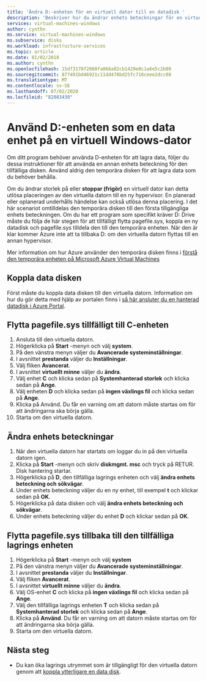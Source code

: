 ```yaml
---
title: 'Ändra D:-enheten för en virtuell dator till en datadisk '
description: 'Beskriver hur du ändrar enhets beteckningar för en virtuell Windows-dator så att du kan använda enheten D: som en data enhet.'
services: virtual-machines-windows
author: cynthn
ms.service: virtual-machines-windows
ms.subservice: disks
ms.workload: infrastructure-services
ms.topic: article
ms.date: 01/02/2018
ms.author: cynthn
ms.openlocfilehash: 15df3178f2860fa066a82cb1429e0c1a6e5c2b08
ms.sourcegitcommit: 877491bd46921c11dd478bd25fc718ceee2dcc08
ms.translationtype: MT
ms.contentlocale: sv-SE
ms.lasthandoff: 07/02/2020
ms.locfileid: "82083430"
---
```

# <a name="use-the-d-drive-as-a-data-drive-on-a-windows-vm"></a>Använd D:-enheten som en data enhet på en virtuell Windows-dator
Om ditt program behöver använda D-enheten för att lagra data, följer du dessa instruktioner för att använda en annan enhets beteckning för den tillfälliga disken. Använd aldrig den temporära disken för att lagra data som du behöver behålla.

Om du ändrar storlek på eller **stoppar (frigör)** en virtuell dator kan detta utlösa placeringen av den virtuella datorn till en ny hypervisor. En planerad eller oplanerad underhålls händelse kan också utlösa denna placering. I det här scenariot omtilldelas den temporära disken till den första tillgängliga enhets beteckningen. Om du har ett program som specifikt kräver D: Drive måste du följa de här stegen för att tillfälligt flytta pagefile.sys, koppla en ny datadisk och pagefile.sys tilldela den till den temporära enheten. När den är klar kommer Azure inte att ta tillbaka D: om den virtuella datorn flyttas till en annan hypervisor.

Mer information om hur Azure använder den temporära disken finns i [förstå den temporära enheten på Microsoft Azure Virtual Machines](https://blogs.msdn.microsoft.com/mast/2013/12/06/understanding-the-temporary-drive-on-windows-azure-virtual-machines/)

## <a name="attach-the-data-disk"></a>Koppla data disken
Först måste du koppla data disken till den virtuella datorn. Information om hur du gör detta med hjälp av portalen finns i [så här ansluter du en hanterad datadisk i Azure Portal](attach-managed-disk-portal.md).

## <a name="temporarily-move-pagefilesys-to-c-drive"></a>Flytta pagefile.sys tillfälligt till C-enheten
1. Ansluta till den virtuella datorn. 
2. Högerklicka på **Start** -menyn och välj **system**.
3. På den vänstra menyn väljer du **Avancerade systeminställningar**.
4. I avsnittet **prestanda** väljer du **Inställningar**.
5. Välj fliken **Avancerat**.
6. I avsnittet **virtuellt minne** väljer du **ändra**.
7. Välj enhet **C** och klicka sedan på **Systemhanterad storlek** och klicka sedan på **Ange**.
8. Välj enheten **D** och klicka sedan på **ingen växlings fil** och klicka sedan på **Ange**.
9. Klicka på Använd. Du får en varning om att datorn måste startas om för att ändringarna ska börja gälla.
10. Starta om den virtuella datorn.

## <a name="change-the-drive-letters"></a>Ändra enhets beteckningar
1. När den virtuella datorn har startats om loggar du in på den virtuella datorn igen.
2. Klicka på **Start** -menyn och skriv **diskmgmt. msc** och tryck på RETUR. Disk hantering startar.
3. Högerklicka på **D**, den tillfälliga lagrings enheten och välj **ändra enhets beteckning och sökvägar**.
4. Under enhets beteckning väljer du en ny enhet, till exempel **t** och klickar sedan på **OK**. 
5. Högerklicka på data disken och välj **ändra enhets beteckning och sökvägar**.
6. Under enhets beteckning väljer du enhet **D** och klickar sedan på **OK**. 

## <a name="move-pagefilesys-back-to-the-temporary-storage-drive"></a>Flytta pagefile.sys tillbaka till den tillfälliga lagrings enheten
1. Högerklicka på **Start** -menyn och välj **system**
2. På den vänstra menyn väljer du **Avancerade systeminställningar**.
3. I avsnittet **prestanda** väljer du **Inställningar**.
4. Välj fliken **Avancerat**.
5. I avsnittet **virtuellt minne** väljer du **ändra**.
6. Välj OS-enhet **C** och klicka på **ingen växlings fil** och klicka sedan på **Ange**.
7. Välj den tillfälliga lagrings enheten **T** och klicka sedan på **Systemhanterad storlek** och klicka sedan på **Ange**.
8. Klicka på **Använd**. Du får en varning om att datorn måste startas om för att ändringarna ska börja gälla.
9. Starta om den virtuella datorn.

## <a name="next-steps"></a>Nästa steg
* Du kan öka lagrings utrymmet som är tillgängligt för den virtuella datorn genom att [koppla ytterligare en data disk](attach-managed-disk-portal.md).

